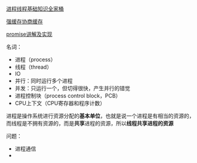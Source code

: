 [进程线程基础知识全家桶](https://mp.weixin.qq.com/s?__biz=MzI3NzE0NjcwMg==&mid=2650137074&idx=3&sn=e54db4cfb4138fdfcef7062eaa1e80cb&chksm=f36bfcd3c41c75c5ce7b23afc90e1e159ad575c13f678257315e8843a7c38f2fcb516526f9a8&scene=27#wechat_redirect)

[强缓存协商缓存](https://iammapping.com/the-http-guide-of-web-cache/)

[promise讲解及实现](https://xie.infoq.cn/article/578257b224a24300c6e0b025b)

名词：

- 进程（process）
- 线程（thread）
- IO
- 并行：同时运行多个进程
- 并发：只运行一个，但切得很快，产生并行的错觉
- 进程控制块（process control block，PCB）
- CPU上下文（CPU寄存器和程序计数）

进程是操作系统进行资源分配的**基本单位**，也就是说一个进程是有相当的资源的，而线程是不拥有资源的，而是**共享**进程的资源，所以**线程共享进程的资源**



问题：

- 进程通信
- 